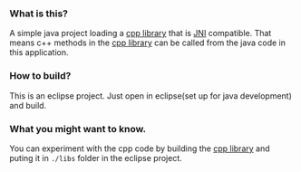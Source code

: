 ### What is this?
A simple java project loading a [cpp library](https://github.com/Plamen5kov/CppLibrary) that is [JNI](http://docs.oracle.com/javase/7/docs/technotes/guides/jni/spec/intro.html#wp9502) compatible. That means c++ methods in the [cpp library](https://github.com/Plamen5kov/CppLibrary) can be called from the java code in this application.

### How to build?
This is an eclipse project. Just open in eclipse(set up for java development) and build.

### What you might want to know.
You can experiment with the cpp code by building the [cpp library](https://github.com/Plamen5kov/CppLibrary) and puting it in `./libs` folder in the eclipse project.
